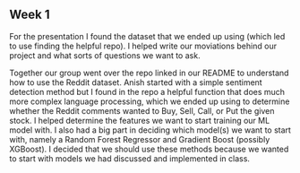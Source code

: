## Week 1

For the presentation I found the dataset that we ended up using (which led to use finding the helpful repo). I helped write our moviations behind our project and what sorts of questions we want to ask.

Together our group went over the repo linked in our README to understand how to use the Reddit dataset. Anish started with a simple sentiment detection method but I found in the repo a helpful function that does much more complex language processing, which we ended up using to determine whether the Reddit comments wanted to Buy, Sell, Call, or Put the given stock. I helped determine the features we want to start training our ML model with. I also had a big part in deciding which model(s) we want to start with, namely a Random Forest Regressor and Gradient Boost (possibly XGBoost). I decided that we should use these methods because we wanted to start with models we had discussed and implemented in class.

